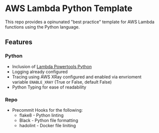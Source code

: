 # AWS Lambda Python Template

This repo provides a opinunated "best practice" template for AWS Lambda functions using
the Python language.

## Features

### Python
* Inclusion of [Lambda Powertools Python](https://awslabs.github.io/aws-lambda-powertools-python/latest/)
* Logging already configured
* Tracing using AWS XRay configured and enabled via envrioment variable `ENABLE_XRAY` (True or False, default False)
* Python Typing for ease of readability

### Repo
* Precommit Hooks for the following:
  * flake8 - Python linting
  * Black - Python file formatting
  * hadolint - Docker file liniting
